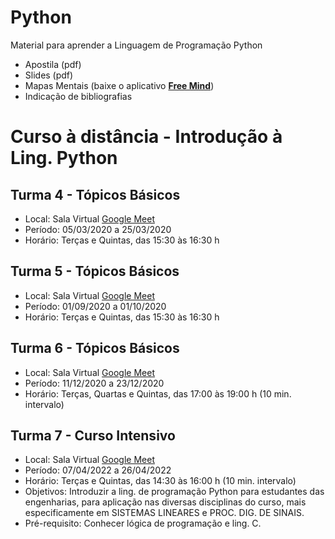 # Python
Material para aprender a Linguagem de Programação Python
- Apostila (pdf)
- Slides (pdf)
- Mapas Mentais (baixe o aplicativo [**Free Mind**](https://freemind.br.uptodown.com/windows))
- Indicação de bibliografias

# Curso à distância - Introdução à Ling. Python  
## Turma 4 - Tópicos Básicos
- Local: Sala Virtual [Google Meet](https://meet.google.com/ces-jsvd-oyp)
- Período: 05/03/2020 a 25/03/2020 
- Horário: Terças e Quintas, das 15:30 às 16:30 h
## Turma 5 - Tópicos Básicos
- Local: Sala Virtual [Google Meet](https://meet.google.com/ces-jsvd-oyp)
- Período: 01/09/2020 a 01/10/2020 
- Horário: Terças e Quintas, das 15:30 às 16:30 h
## Turma 6 - Tópicos Básicos
- Local: Sala Virtual [Google Meet](https://meet.google.com/ces-jsvd-oyp)
- Período: 11/12/2020 a 23/12/2020 
- Horário: Terças, Quartas e Quintas, das 17:00 às 19:00 h (10 min. intervalo)
## Turma 7 - Curso Intensivo
- Local: Sala Virtual [Google Meet](https://meet.google.com/nkd-avdd-ypp)
- Período: 07/04/2022 a 26/04/2022 
- Horário: Terças e Quintas, das 14:30 às 16:00 h (10 min. intervalo)
- Objetivos: Introduzir a ling. de programação Python para estudantes das engenharias, para aplicação nas diversas disciplinas do curso, mais especificamente em SISTEMAS LINEARES e  PROC. DIG. DE SINAIS.
- Pré-requisito: Conhecer lógica de programação e ling. C.
